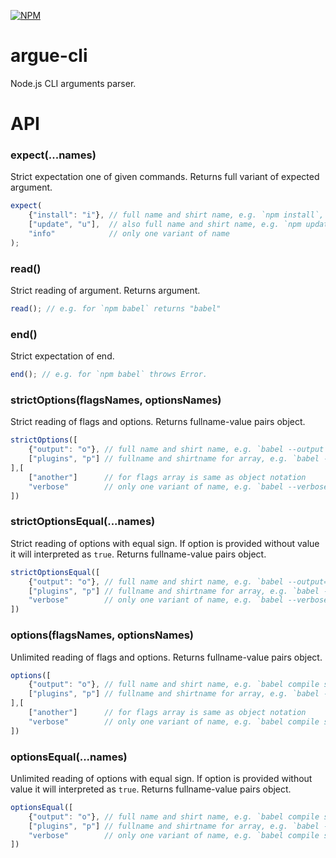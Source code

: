 [![NPM](https://nodei.co/npm/argue-cli.png?compact=true)](https://nodei.co/npm/argue-cli/)

# argue-cli
Node.js CLI arguments parser.

# API

### expect(...names)
Strict expectation one of given commands.
Returns full variant of expected argument.
```js
expect(
	{"install": "i"}, // full name and shirt name, e.g. `npm install`, `npm i` 
	["update", "u"],  // also full name and shirt name, e.g. `npm update`, `npm u`   
	"info"            // only one variant of name
);
```

### read()
Strict reading of argument.
Returns argument.
```js
read(); // e.g. for `npm babel` returns "babel"
```

### end()
Strict expectation of end.
```js
end(); // e.g. for `npm babel` throws Error.
```

### strictOptions(flagsNames, optionsNames)
Strict reading of flags and options.
Returns fullname-value pairs object.
```js
strictOptions([
    {"output": "o"}, // full name and shirt name, e.g. `babel --output ./main.js`, `babel -o ./main.js` 
    ["plugins", "p"] // fullname and shirtname for array, e.g. `babel --plugins commonjs,decorators`, `babel -p commonjs,decorators` 
],[
    ["another"]      // for flags array is same as object notation
    "verbose"        // only one variant of name, e.g. `babel --verbose`
])
```

### strictOptionsEqual(...names)
Strict reading of options with equal sign. 
If option is provided without value it will interpreted as `true`.
Returns fullname-value pairs object.
```js
strictOptionsEqual([
    {"output": "o"}, // full name and shirt name, e.g. `babel --output=./main.js`, `babel -o=./main.js` 
    ["plugins", "p"] // fullname and shirtname for array, e.g. `babel --plugins=commonjs,decorators`, `babel -p=commonjs,decorators` 
    "verbose"        // only one variant of name, e.g. `babel --verbose`
])
```

### options(flagsNames, optionsNames)
Unlimited reading of flags and options.
Returns fullname-value pairs object.
```js
options([
    {"output": "o"}, // full name and shirt name, e.g. `babel compile script.js --output ./main.js`, `babel compile script.js -o ./main.js` 
    ["plugins", "p"] // fullname and shirtname for array, e.g. `babel --plugins commonjs,decorators compile script.js`, `babel -p commonjs,decorators compile script.js` 
],[
    ["another"]      // for flags array is same as object notation
    "verbose"        // only one variant of name, e.g. `babel compile script.js --verbose`
])
```

### optionsEqual(...names)
Unlimited reading of options with equal sign. 
If option is provided without value it will interpreted as `true`.
Returns fullname-value pairs object.
```js
optionsEqual([
    {"output": "o"}, // full name and shirt name, e.g. `babel compile script.js --output=./main.js`, `babel compile script.js -o=./main.js` 
    ["plugins", "p"] // fullname and shirtname for array, e.g. `babel --plugins=commonjs,decorators compile script.js`, `babel -p=commonjs,decorators compile script.js` 
    "verbose"        // only one variant of name, e.g. `babel compile script.js --verbose`
])
```
